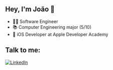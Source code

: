 ## Hey, I'm João 👋
- 👨‍💻 Software Engineer
- 📚 Computer Engineering major (5/10)
- 🍎 iOS Developer at Apple Developer Academy

## Talk to me:
<div>
<a href="https://www.linkedin.com/in/joão-roberto-72a05b217/" target="_blank">
<img loading="lazy" src="https://img.shields.io/badge/-LinkedIn-%230077B5?style=for-the-badge&logo=linkedin&logoColor=white" alt="LinkedIn">
</a>
</div>




